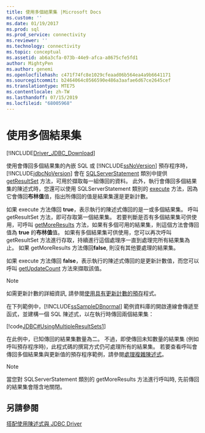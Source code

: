 ```yaml
---
title: 使用多個結果集 |Microsoft Docs
ms.custom: ''
ms.date: 01/19/2017
ms.prod: sql
ms.prod_service: connectivity
ms.reviewer: ''
ms.technology: connectivity
ms.topic: conceptual
ms.assetid: ab6a3cfa-073b-44e9-afca-a8675cfe5fd1
author: MightyPen
ms.author: genemi
ms.openlocfilehash: c471f74fc8e1029cfeaad06b564ea4a9b6641171
ms.sourcegitcommit: b2464064c0566590e486a3aafae6d67ce2645cef
ms.translationtype: MTE75
ms.contentlocale: zh-TW
ms.lasthandoff: 07/15/2019
ms.locfileid: "68005968"
---
```

# <a name="using-multiple-result-sets"></a>使用多個結果集

[!INCLUDE[Driver_JDBC_Download](../../includes/driver_jdbc_download.md)]

使用會傳回多個結果集的內嵌 SQL 或 [!INCLUDE[ssNoVersion](../../includes/ssnoversion-md.md)] 預存程序時，[!INCLUDE[jdbcNoVersion](../../includes/jdbcnoversion_md.md)] 會在 [SQLServerStatement](../../connect/jdbc/reference/sqlserverstatement-class.md) 類別中提供 [getResultSet](../../connect/jdbc/reference/getresultset-method-sqlserverstatement.md) 方法，可用於擷取每一組傳回的資料。 此外，執行會傳回多個結果集的陳述式時，您還可以使用 SQLServerStatement 類別的 [execute](../../connect/jdbc/reference/execute-method-sqlserverstatement.md) 方法，因為它會傳回**布林值**值，指出所傳回的值是結果集還是更新計數。

如果 execute 方法傳回 **true**，表示執行的陳述式傳回的是一或多個結果集。 呼叫 getResultSet 方法，即可存取第一個結果集。 若要判斷是否有多個結果集可供使用，可呼叫 [getMoreResults](../../connect/jdbc/reference/getmoreresults-method-sqlserverstatement.md) 方法，如果有多個可用的結果集，則這個方法會傳回值為 **true** 的**布林值**值。 如果有多個結果集可供使用，您可以再次呼叫 getResultSet 方法進行存取，持續進行這個處理序一直到處理完所有結果集為止。 如果 getMoreResults 方法傳回**false**, 則沒有其他要處理的結果集。

如果 execute 方法傳回 **false**，表示執行的陳述式傳回的是更新計數值，而您可以呼叫 [getUpdateCount](../../connect/jdbc/reference/getupdatecount-method-sqlserverstatement.md) 方法來擷取該值。

> [!NOTE]  
> 如需更新計數的詳細資訊, 請參閱[使用具有更新計數的預存](../../connect/jdbc/using-a-stored-procedure-with-an-update-count.md)程式。

在下列範例中，[!INCLUDE[ssSampleDBnormal](../../includes/sssampledbnormal_md.md)] 範例資料庫的開啟連線會傳遞至函式，並建構一個 SQL 陳述式，以在執行時傳回兩個結果集：

[!code[JDBC#UsingMultipleResultSets1](../../connect/jdbc/codesnippet/Java/using-multiple-result-sets_1.java)]

在此例中，已知傳回的結果集數量為二。 不過，即使傳回未知數量的結果集 (例如呼叫預存程序時)，此程式碼的撰寫方式仍可處理所有的結果集。 若要查看呼叫會傳回多個結果集與更新值的預存程序範例，請參閱[處理複雜陳述式](../../connect/jdbc/handling-complex-statements.md)。

> [!NOTE]  
> 當您對 SQLServerStatement 類別的 getMoreResults 方法進行呼叫時, 先前傳回的結果集會隱含地關閉。

## <a name="see-also"></a>另請參閱

[搭配使用陳述式與 JDBC Driver](../../connect/jdbc/using-statements-with-the-jdbc-driver.md)
